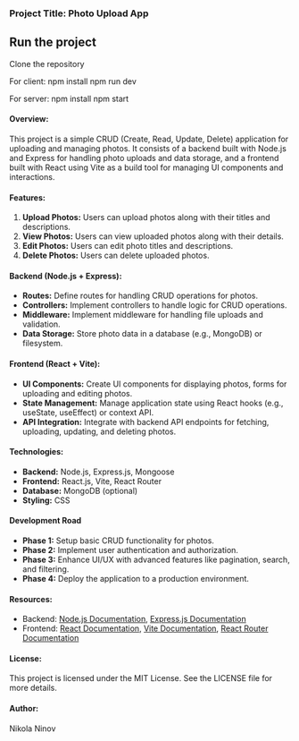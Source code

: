 ### Project Title: Photo Upload App

## Run the project

Clone the repository

For client:
npm install
npm run dev

For server:
npm install
npm start

#### Overview:

This project is a simple CRUD (Create, Read, Update, Delete) application for uploading and managing photos. It consists of a backend built with Node.js and Express for handling photo uploads and data storage, and a frontend built with React using Vite as a build tool for managing UI components and interactions.

#### Features:

1. **Upload Photos:** Users can upload photos along with their titles and descriptions.
2. **View Photos:** Users can view uploaded photos along with their details.
3. **Edit Photos:** Users can edit photo titles and descriptions.
4. **Delete Photos:** Users can delete uploaded photos.

#### Backend (Node.js + Express):

- **Routes:** Define routes for handling CRUD operations for photos.
- **Controllers:** Implement controllers to handle logic for CRUD operations.
- **Middleware:** Implement middleware for handling file uploads and validation.
- **Data Storage:** Store photo data in a database (e.g., MongoDB) or filesystem.

#### Frontend (React + Vite):

- **UI Components:** Create UI components for displaying photos, forms for uploading and editing photos.
- **State Management:** Manage application state using React hooks (e.g., useState, useEffect) or context API.
- **API Integration:** Integrate with backend API endpoints for fetching, uploading, updating, and deleting photos.

#### Technologies:

- **Backend:** Node.js, Express.js, Mongoose
- **Frontend:** React.js, Vite, React Router
- **Database:** MongoDB (optional)
- **Styling:** CSS

#### Development Road

- **Phase 1:** Setup basic CRUD functionality for photos.
- **Phase 2:** Implement user authentication and authorization.
- **Phase 3:** Enhance UI/UX with advanced features like pagination, search, and filtering.
- **Phase 4:** Deploy the application to a production environment.

#### Resources:

- Backend: [Node.js Documentation](https://nodejs.org/en/docs/), [Express.js Documentation](https://expressjs.com/)
- Frontend: [React Documentation](https://reactjs.org/docs/getting-started.html), [Vite Documentation](https://vitejs.dev/), [React Router Documentation](https://reactrouter.com/)

#### License:

This project is licensed under the MIT License. See the LICENSE file for more details.

#### Author:

Nikola Ninov
